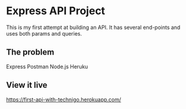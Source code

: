 # Express API Project

This is my first attempt at building an API. It has several end-points and uses both params and queries. 

## The problem
Express
Postman
Node.js
Heruku

## View it live

https://first-api-with-technigo.herokuapp.com/
